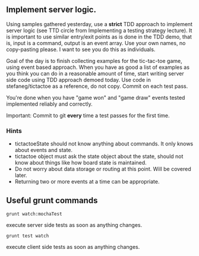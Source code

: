 ## Implement server logic. 

Using samples gathered yesterday, use a **strict** TDD approach to implement server logic (see TTD circle
from Implementing a testing strategy lecture).
It is important to use similar entry/exit points as is done in the TDD demo, that is, input is a command,
output is an event array. Use your own names, no copy-pasting please. I want to see you do this as individuals.

Goal of the day is to finish collecting examples for the tic-tac-toe game, using
event based approach. When you have as good a list of examples as you think you
can do in a reasonable amount of time, start writing server side code using TDD
approach demoed today. Use code in stefaneg/tictactoe as a reference, do not copy.
Commit on each test pass. 

You're done when you have "game won" and "game draw" events tested implemented reliably and 
correctly.

Important: Commit to git **every** time a test passes for the first time.

### Hints

* tictactoeState should not know anything about commands. It only knows about events and state.
* tictactoe object must ask the state object about the state, should not know about things like
 how board state is maintained.
* Do not worry about data storage or routing at this point. Will be covered later.
* Returning two or more events at a time can be appropriate.

## Useful grunt commands
``` 
grunt watch:mochaTest
``` 
execute server side tests as soon as anything changes.
 
``` 
grunt test watch
``` 
execute client side tests as soon as anything changes.
